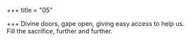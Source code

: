 +++
title = "05"

+++
Divine doors, gape open, giving easy access to help us.  
Fill the sacrifice, further and further.  